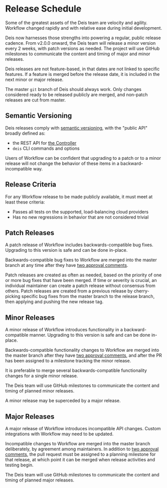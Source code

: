 # Release Schedule

Some of the greatest assets of the Deis team are velocity and agility. Workflow changed rapidly and
with relative ease during initial development.

Deis now harnesses those strengths into powering a regular, public release cadence. From v2.0.0
onward, the Deis team will release a minor version every 2 weeks, with patch versions as needed.
The project will use GitHub milestones to communicate the content and timing of major and minor
releases.

Deis releases are not feature-based, in that dates are not linked to specific features. If a
feature is merged before the release date, it is included in the next minor or major release.

The master `git` branch of Deis should always work. Only changes considered ready to be released
publicly are merged, and non-patch releases are cut from master.

## Semantic Versioning

Deis releases comply with [semantic versioning][], with the "public API" broadly
defined as:

- the REST API for [the Controller][controller]
- `deis` CLI commands and options

Users of Workflow can be confident that upgrading to a patch or to a minor release will not change
the behavior of these items in a backward-incompatible way.

## Release Criteria

For any Workflow release to be made publicly available, it must meet at least these criteria:

- Passes all tests on the supported, load-balancing cloud providers
- Has no new regressions in behavior that are not considered trivial

## Patch Releases

A patch release of Workflow includes backwards-compatible bug fixes. Upgrading to this version is
safe and can be done in-place.

Backwards-compatible bug fixes to Workflow are merged into the master branch at any time after they
have [two approval comments][merge approval].

Patch releases are created as often as needed, based on the priority of one or more bug fixes that
have been merged. If time or severity is crucial, an individual maintainer can create a patch
release without consensus from others. Patch releases are created from a previous release by
cherry-picking specific bug fixes from the master branch to the release branch, then applying and
pushing the new release tag.

## Minor Releases

A minor release of Workflow introduces functionality in a backward-compatible manner. Upgrading to
this version is safe and can be done in-place.

Backwards-compatible functionality changes to Workflow are merged into the master branch after they
have [two approval comments][merge approval], and after the PR has been assigned to a milestone
tracking the minor release.

It is preferable to merge several backwards-compatible functionality changes for a single minor
release.

The Deis team will use GitHub milestones to communicate the content and timing of planned minor
releases.

A minor release may be superceded by a major release.

## Major Releases

A major release of Workflow introduces incompatible API changes. Custom integrations with Workflow
may need to be updated.

Incompatible changes to Workflow are merged into the master branch deliberately, by agreement among
maintainers. In addition to [two approval comments][merge approval], the pull request must be
assigned to a planning milestone for that release, at which point it can be merged when release
activities and testing begin.

The Deis team will use GitHub milestones to communicate the content and timing of planned major
releases.


[controller]: ../understanding-workflow/components.md#controller
[merge approval]: ../contributing/submitting-a-pull-request.md#merge-approval
[semantic versioning]: http://semver.org/spec/v2.0.0.html
